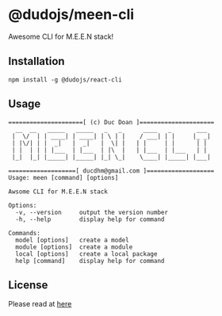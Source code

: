 # @dudojs/meen-cli

Awesome CLI for M.E.E.N stack!

## Installation

```shell
npm install -g @dudojs/react-cli
```

## Usage

```
=====================[ (c) Duc Doan ]=====================
  __  __   _____   _____   _   _      ____   _       ___
 |  \/  | | ____| | ____| | \ | |    / ___| | |     |_ _|
 | |\/| | |  _|   |  _|   |  \| |   | |     | |      | |
 | |  | | | |___  | |___  | |\  |   | |___  | |___   | |
 |_|  |_| |_____| |_____| |_| \_|    \____| |_____| |___|

===================[ ducdhm@gmail.com ]===================
Usage: meen [command] [options]

Awsome CLI for M.E.E.N stack

Options:
  -v, --version     output the version number
  -h, --help        display help for command

Commands:
  model [options]   create a model
  module [options]  create a module
  local [options]   create a local package
  help [command]    display help for command
```

## License

Please read at [here](./LICENSE.md)
